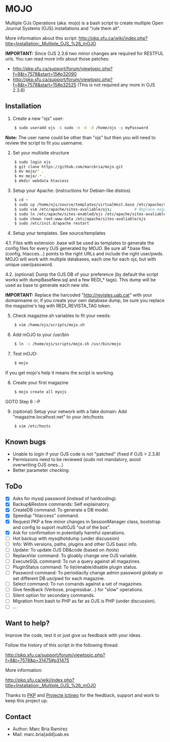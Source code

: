 MOJO
====

Multiple OJs Operations (aka. mojo) is a bash script to create multiple Open Journal Systems (OJS) 
installations and "rule them all".

More information about this script:
http://pkp.sfu.ca/wiki/index.php?title=Installation:_Multiple_OJS_%26_mOJO

<strong>IMPORTANT:</strong> Since OJS 2.3.6 two minor changes are required for RESTFUL urls. 
You can read more info about those patches: 
- http://pkp.sfu.ca/support/forum/viewtopic.php?f=8&t=7578&start=15#p32090
- http://pkp.sfu.ca/support/forum/viewtopic.php?f=8&t=7578&start=15#p32525
(This is not required any more in OJS 2.3.8)


Installation
------------

1. Create a new "ojs" user:
```bash
    $ sudo useradd ojs -G sudo -m -U -d /home/ojs -p myPassword
```
<strong>Note:</strong> The user name could be other than "ojs" but then you will need to review the script to fit you username.

2. Set your multisite structure
```bash
    $ sudo login ojs
    $ git clone https://github.com/marcbria/mojo.git
    $ mv mojo/* .
    $ mv mojo/.* .
    $ mkdir webdata htaccess
```

3. Setup your Apache: (instructions for Debian-like distros)
```bash
    $ cd ~
    $ sudo cp /home/ojs/source/templates/virtualHost.base /etc/apache/sites-avaliable/ojs
    $ sudo vim /etc/apache/sites-avaliable/ojs;          # Replace magazine.localhost.net with your domain or GOTO 8.
    $ sudo ln /etc/apache/sites-enabled/ojs /etc/apache/sites-avaliable/ojs
    $ sudo chown root:www-data /etc/apache/sites-avaliable/ojs
    $ sudo /etc/init.d/apache restart  
```

4. Setup your templates. See source/templates

 4.1. Files with extension .base will be used as templates to generate the config files for every OJS generated by MOJO. Be sure all *.base files (config, htacces...) points to the right URLs and include the right user/pwds. MOJO will work with multiple databases, each one for each ojs, but with unique user/password.

 4.2. (optional) Dump the OJS DB of your preference (by default the script works with dumpBaseNew.sql and a few REDI_* tags). This dump will be used as base to generate each new site. 
 
 <strong>IMPORTANT:</strong> Replace the harcoded "http://revistes.uab.cat" with your domainname or, if you create your own database dump, be sure you replace the magazine's tag with REDI_REVISTA_TAG token.

5. Check magazine.sh variables to fit your needs:
```bash
    $ vim /home/ojs/scripts/mojo.sh
```

6. Add mOJO to your /usr/bin
```bash
    $ ln -s /home/ojs/scripts/mojo.sh /usr/bin/mojo
```

7. Test mOJO:
```bash
    $ mojo
```
If you get mojo's help it means the script is working.

8. Create your first magazine
```bash
    $ mojo create all myojs
```
GOTO Step 8 :-P

9. (optional) Setup your network with a fake domain: Add "magazine.localhost.net" to your /etc/hosts
```bash
    $ vim /etc/hosts
```

Known bugs
----------

- Unable to login if your OJS code is not "patched" (fixed if OJS > 2.3.8)
- Permissions need to be reviewed (sudo not mandatory, avoid overwriting OJS ones...)
- Better parameter checking.

ToDo
----

- [x] Asks for mysql password (instead of hardcoding).
- [x] Backup&Restore commands: Self explainatory.
- [x] CreateDB command: To generate a DB model.
- [x] Speedup "htaccess" command.
- [x] Request PKP a few minor changes in SessionManager class, bootstrap and config to suport multiOJS "out of the box".
- [x] Ask for confirmation in potentially harmful operations.
- [ ] Hot backup with mysqlhotdump (under discussion)
- [ ] Info: With versions, paths, plugins and other OJS basic info.
- [ ] Update: To update OJS DB&code (based on /tools)
- [ ] ReplaceVar command: To gloably change one OJS variable.
- [ ] ExecuteSQL command: To run a query against all magazines.
- [ ] PluginStatus command: To list/enable/disable plugin status.
- [ ] Password command: To periodiaclly change admin password globaly or set different DB usr/pwd for each magazine.
- [ ] Select command: To run comands against a set of magazines.
- [ ] Give feedback (Verbose, progressbar...) for "slow" operations.
- [ ] Silent option for secondary commands.
- [ ] Migration from bash to PHP as far as OJS is PHP (under discussion).
- [ ] ...

Want to help?
-------------

Improve the code, test it or just give us feedback with your ideas.

Follow the history of this script in the following thread:

http://pkp.sfu.ca/support/forum/viewtopic.php?f=8&t=7578&p=31475#p31475

More information:

http://pkp.sfu.ca/wiki/index.php?title=Installation:_Multiple_OJS_%26_mOJO

Thanks to [PKP](http://pkp.sfu.ca) and [Projecte Ictineo](http://projecteictineo.com) for the feedback, support and work to keep this project up. 

Contact
-------

- Author: Marc Bria Ramírez
- Mail: marc.bria[add]uab.es
